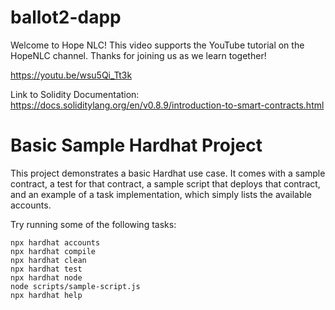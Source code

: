 # ballot2-dapp

Welcome to Hope NLC! This video supports the YouTube tutorial on the HopeNLC channel.
Thanks for joining us as we learn together!

https://youtu.be/wsu5Qi_Tt3k

Link to Solidity Documentation:
https://docs.soliditylang.org/en/v0.8.9/introduction-to-smart-contracts.html

# Basic Sample Hardhat Project

This project demonstrates a basic Hardhat use case. It comes with a sample contract, a test for that contract, a sample script that deploys that contract, and an example of a task implementation, which simply lists the available accounts.

Try running some of the following tasks:

```shell
npx hardhat accounts
npx hardhat compile
npx hardhat clean
npx hardhat test
npx hardhat node
node scripts/sample-script.js
npx hardhat help
```
